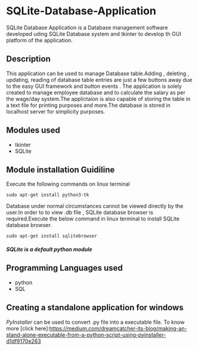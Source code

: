 # SQLite-Database-Application

SQLite Database Application is a Database management software developed uding SQLite Database system and tkinter to develop th GUI platform of the application.

## Description

This application can be used to manage Database table.Adding , deleting , updating, reading of database table entries are just a few buttons away due to the easy GUI framework and button events . The application is solely created to manage employee database and to calculate the salary as per the wage/day system.The applictaion is also capable of storing the table in a text file for printing purposes and more.The database is stored in localhost server for simplicity purposes.

## Modules used
- tkinter
- SQLite

## Module installation Guidiline
Execute the following commands on linux terminal
```
sudo apt-get install python3-tk
```
Database under normal circumstances cannot be viewed directly by the user.In order to to view .db file , SQLite database browser is required.Execute the below command in linux terminal to install SQLite database browser.
```
sudo apt-get install sqlitebrowser
```

##### SQLite is a default python module

## Programming Languages used
- python 
- SQL
## Creating a standalone application for windows
*PyInstaller* can be used to convert .py file into a executable file.
To know more [click here]:https://medium.com/dreamcatcher-its-blog/making-an-stand-alone-executable-from-a-python-script-using-pyinstaller-d1df9170e263

